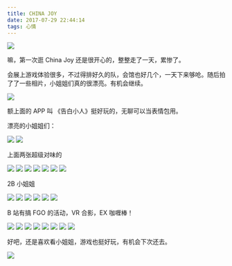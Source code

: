 ```yaml
---
title: CHINA JOY
date: 2017-07-29 22:44:14
tags: 心情
---
```


![](/img/china_joy/01.jpeg)

嘛，第一次逛 China Joy 还是很开心的，整整走了一天，累惨了。

会展上游戏体验很多，不过得排好久的队，会馆也好几个，一天下来够呛。随后拍了了一些相片，小姐姐们真的很漂亮。有机会继续。

<!--more-->

![](/img/china_joy/02.jpeg)

额上面的 APP 叫 《告白小人》挺好玩的，无聊可以当表情包用。

漂亮的小姐姐们：

![](/img/china_joy/0.jpeg)
![](/img/china_joy/1.jpeg)

上面两张超级对味的

![](/img/china_joy/2.jpeg)
![](/img/china_joy/3.jpeg)
![](/img/china_joy/4.jpeg)
![](/img/china_joy/5.jpeg)
![](/img/china_joy/6.jpeg)
![](/img/china_joy/7.jpeg)
![](/img/china_joy/8.jpeg)

2B 小姐姐

![](/img/china_joy/9.jpeg)
![](/img/china_joy/10.jpeg)
![](/img/china_joy/11.jpeg)
![](/img/china_joy/12.jpeg)
![](/img/china_joy/13.jpeg)
![](/img/china_joy/14.jpeg)

B 站有搞 FGO 的活动，VR 合影，EX 咖喱棒！

![](/img/china_joy/15.jpeg)
![](/img/china_joy/16.jpeg)
![](/img/china_joy/17.jpeg)
![](/img/china_joy/18.jpeg)
![](/img/china_joy/19.jpeg)
![](/img/china_joy/20.jpeg)
![](/img/china_joy/21.jpeg)
![](/img/china_joy/22.jpeg)

好吧，还是喜欢看小姐姐，游戏也挺好玩，有机会下次还去。



![](/img/china_joy/00.jpeg)
